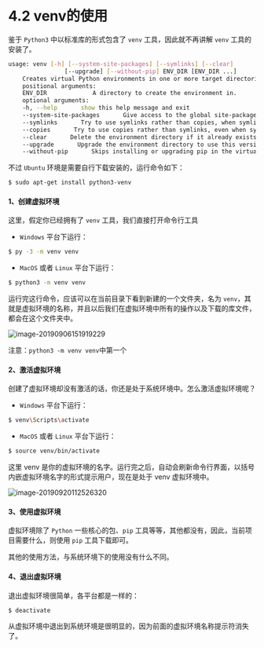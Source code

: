 # 4.2 venv的使用



鉴于 `Python3` 中以标准库的形式包含了 `venv` 工具，因此就不再讲解 `venv` 工具的安装了。

```bash
usage: venv [-h] [--system-site-packages] [--symlinks] [--clear]
                [--upgrade] [--without-pip] ENV_DIR [ENV_DIR ...]
    Creates virtual Python environments in one or more target directories.
    positional arguments:
    ENV_DIR             A directory to create the environment in.
    optional arguments:
    -h, --help　　　　show this help message and exit
    --system-site-packages　　　　Give access to the global site-packages dir to the  virtual environment.
    --symlinks　　　　Try to use symlinks rather than copies, when symlinks are not the default for the platform.
    --copies　　　　Try to use copies rather than symlinks, even when symlinks are the default for the platform.
    --clear　　　　Delete the environment directory if it already exists. If not specified and the directory exists, an error is raised.
    --upgrade　　　　Upgrade the environment directory to use this version of Python, assuming Python has been upgraded in-place.
    --without-pip　　　　Skips installing or upgrading pip in the virtual environment (pip is bootstrapped by default)
```



不过 `Ubuntu` 环境是需要自行下载安装的，运行命令如下：

```bash
$ sudo apt-get install python3-venv
```



#### 1、创建虚拟环境

这里，假定你已经拥有了 `venv` 工具，我们直接打开命令行工具

- `Windows` 平台下运行：

```bash
$ py -3 -m venv venv
```

- `MacOS` 或者 `Linux` 平台下运行：

```bash
$ python3 -m venv venv
```

运行完这行命令，应该可以在当前目录下看到新建的一个文件夹，名为 `venv`，其就是虚拟环境的名称，并且以后我们在虚拟环境中所有的操作以及下载的库文件，都会在这个文件夹中。 

![image-20190906151919229](https://tva1.sinaimg.cn/large/006y8mN6gy1g6ptn6hla1j31cs0koae7.jpg)

注意：`python3 -m venv venv`中第一个



#### 2、激活虚拟环境 

创建了虚拟环境却没有激活的话，你还是处于系统环境中。怎么激活虚拟环境呢？

- `Windows` 平台下运行：

```bash
$ venv\Scripts\activate
```

- `MacOS` 或者 `Linux` 平台下运行：

```bash
$ source venv/bin/activate
```

这里 venv 是你的虚拟环境的名字。运行完之后，自动会刷新命令行界面，以括号内嵌虚拟环境名字的形式提示用户，现在是处于 venv 虚拟环境中。 

![image-20190920112526320](https://tva1.sinaimg.cn/large/006y8mN6gy1g75tk57qvqj31dc0acgq5.jpg)



#### 3、使用虚拟环境 

虚拟环境除了 `Python` 一些核心的包、`pip` 工具等等，其他都没有，因此，当前项目需要什么，则使用 `pip` 工具下载即可。

其他的使用方法，与系统环境下的使用没有什么不同。



#### 4、退出虚拟环境 

退出虚拟环境很简单，各平台都是一样的：

```bash
$ deactivate
```

从虚拟环境中退出到系统环境是很明显的，因为前面的虚拟环境名称提示符消失了。 